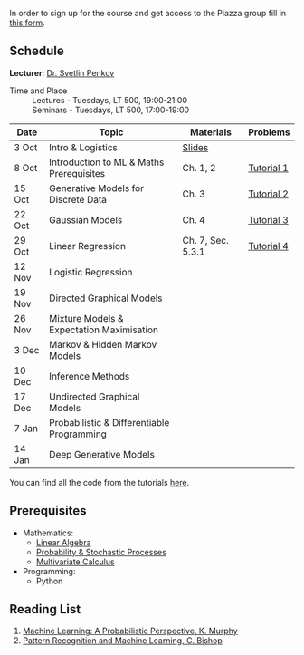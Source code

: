 In order to sign up for the course and get access to the Piazza group fill in
[this form](https://forms.gle/HB4JDHsqYQrSZM8j9).

## Schedule

**Lecturer**: [Dr. Svetlin Penkov](https://www.linkedin.com/in/svpenkov/)

<dl>
  <dt>Time and Place</dt>
  <dd>Lectures - Tuesdays, LT 500, 19:00-21:00</dd>
  <dd>Seminars - Tuesdays, LT 500, 17:00-19:00</dd>
</dl>

| Date   | Topic                                      |Materials| Problems |
|--------|--------------------------------------------|---------|----------|
| 3 Oct  | Intro & Logistics                          |[Slides](https://github.com/svepe/mlpm/raw/master/slides/1.%20Introduction%20%26%20Logistics.pdf)| |
| 8 Oct  | Introduction to ML & Maths Prerequisites   | Ch. 1, 2 |[Tutorial 1](https://github.com/svepe/mlpm/blob/master/tutorials/mlpm_tutorial_1.pdf)|
| 15 Oct | Generative Models for Discrete Data        | Ch. 3    |[Tutorial 2](https://github.com/svepe/mlpm/blob/master/tutorials/mlpm_tutorial_2.pdf)|
| 22 Oct | Gaussian Models                            | Ch. 4    |[Tutorial 3](https://github.com/svepe/mlpm/blob/master/tutorials/mlpm_tutorial_3.pdf)|
| 29 Oct | Linear Regression                          | Ch. 7, Sec. 5.3.1 |[Tutorial 4](https://github.com/svepe/mlpm/blob/master/tutorials/mlpm_tutorial_4.pdf)|
| 12 Nov | Logistic Regression                        |          |          |
| 19 Nov | Directed Graphical Models                  |          |          |
| 26 Nov | Mixture Models & Expectation Maximisation  |          |          |
| 3 Dec  | Markov & Hidden Markov Models              |          |          |
| 10 Dec | Inference Methods                          |          |          |
| 17 Dec | Undirected Graphical Models                |          |          |
| 7 Jan  | Probabilistic & Differentiable Programming |          |          |
| 14 Jan | Deep Generative Models                     |          |          |

You can find all the code from the tutorials [here](https://github.com/svepe/mlpm/tree/master/tutorials/code).

## Prerequisites
*	Mathematics:
	- [Linear Algebra](https://ocw.mit.edu/courses/mathematics/18-06-linear-algebra-spring-2010/)
	- [Probability & Stochastic Processes](https://projects.iq.harvard.edu/stat110/youtube)
	- [Multivariate Calculus](https://ocw.mit.edu/courses/mathematics/18-02-multivariable-calculus-fall-2007/)
*   Programming:
    - Python

## Reading List
1. [Machine Learning: A Probabilistic Perspective, K. Murphy](https://mitpress.mit.edu/books/machine-learning-1)
2. [Pattern Recognition and Machine Learning, C. Bishop](https://www.springer.com/gp/book/9780387310732)
